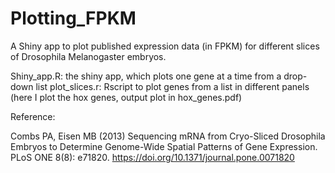 # Plotting_FPKM
A Shiny app to plot published expression data (in FPKM) for different slices of Drosophila Melanogaster embryos. 

Shiny_app.R: the shiny app, which plots one gene at a time from a drop-down list
plot_slices.r: Rscript to plot genes from a list in different panels (here I plot the hox genes, output plot in hox_genes.pdf) 


Reference:

Combs PA, Eisen MB (2013) Sequencing mRNA from Cryo-Sliced Drosophila Embryos to Determine Genome-Wide Spatial Patterns of Gene Expression. PLoS ONE 8(8): e71820. https://doi.org/10.1371/journal.pone.0071820
